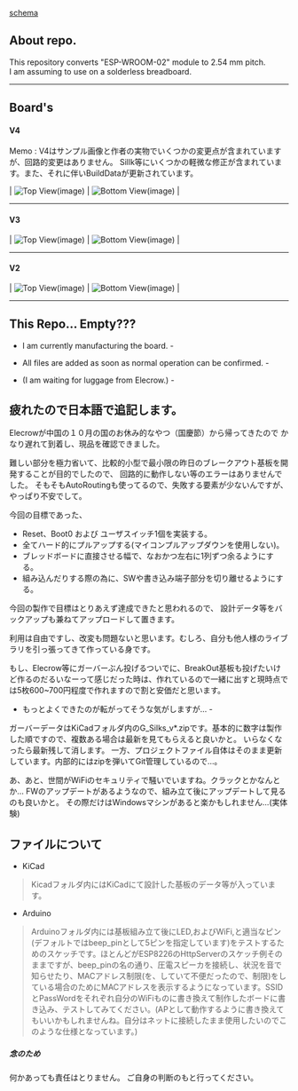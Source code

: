 [schema](ESP-WROOM-02_BreakOut)

## About repo. ##
  
  
This repository converts "ESP-WROOM-02" module to 2.54 mm pitch.  
I am assuming to use on a solderless breadboard.

---
## Board's ##

#### V4 ####

Memo : V4はサンプル画像と作者の実物でいくつかの変更点が含まれていますが、回路的変更はありません。
             Sillk等にいくつかの軽微な修正が含まれています。また、それに伴いBuildDataが更新されています。

| ![Top View(image)](/doc/HsESP02-V4_Top.png) | ![Bottom View(image)](/doc/HsESP02-V4_Bottom.png) |

<!--
[schema]
-->

---

#### V3 ####

| ![Top View(image)](/doc/HsESP02-V3_Top.png) | ![Bottom View(image)](/doc/HsESP02-V3_Bottom.png) |

<!--
[schema]
-->

---

#### V2 ####

| ![Top View(image)](/doc/esp-wroom-02_BO_top.png) | ![Bottom View(image)](/doc/esp-wroom-02_BO_bottom.png) |

<!--
[schema]
-->

---
  
  
## This Repo... Empty??? ##
  
- I am currently manufacturing the board. -
- All files are added as soon as normal operation can be confirmed. -
  
- (I am waiting for luggage from Elecrow.) -

## 疲れたので日本語で追記します。 ##

Elecrowが中国の１０月の国のお休み的なやつ（国慶節）から帰ってきたので
かなり遅れて到着し、現品を確認できました。

難しい部分を極力省いて、比較的小型で最小限の昨日のブレークアウト基板を開発することが目的でしたので、
回路的に動作しない等のエラーはありませんでした。
そもそもAutoRoutingも使ってるので、失敗する要素が少ないんですが、やっぱり不安でして。

今回の目標であった、
* Reset、Boot0 および ユーザスイッチ1個を実装する。
* 全てハード的にプルアップする(マイコンプルアップダウンを使用しない)。
* ブレッドボードに直接させる幅で、なおかつ左右に1列ずつ余るようにする。
* 組み込んだりする際の為に、SWや書き込み端子部分を切り離せるようにする。

今回の製作で目標はとりあえず達成できたと思われるので、
設計データ等をバックアップも兼ねてアップロードして置きます。

利用は自由ですし、改変も問題ないと思います。むしろ、自分も他人様のライブラリを引っ張ってきて作っている身です。

もし、Elecrow等にガーバーぶん投げるついでに、BreakOut基板も投げたいけど作るのだるいなーって感じだった時は、作れているので一緒に出すと現時点では5枚600~700円程度で作れますので割と安価だと思います。
- もっとよくできたのが転がってそうな気がしますが… -

ガーバーデータはKiCadフォルダ内のG_Silks_v*.zipです。基本的に数字は製作した順ですので、複数ある場合は最新を見てもらえると良いかと。
いらなくなったら最新残して消します。
一方、プロジェクトファイル自体はそのまま更新しています。内部的にはzipを弾いてGit管理しているので…。

あ、あと、世間がWiFiのセキュリティで騒いでいますね。クラックとかなんとか…
FWのアップデートがあるようなので、組み立て後にアップデートして見るのも良いかと。
その際だけはWindowsマシンがあると楽かもしれません…(実体験)

##  ファイルについて ##

* KiCad
> Kicadフォルダ内にはKiCadにて設計した基板のデータ等が入っています。

* Arduino
> Arduinoフォルダ内には基板組み立て後にLED,およびWiFi,と適当なピン(デフォルトではbeep_pinとして5ピンを指定しています)をテストするためのスケッチです。ほとんどがESP8226のHttpServerのスケッチ例そのままですが、beep_pinの名の通り、圧電スピーカを接続し、状況を音で知らせたり、MACアドレス制限(を、していて不便だったので、制限)をしている場合のためにMACアドレスを表示するようになっています。SSIDとPassWordをそれぞれ自分のWiFiものに書き換えて制作したボードに書き込み、テストしてみてください。(APとして動作するように書き換えてもいいかもしれませんね。自分はネットに接続したまま使用したいのでこのような仕様となっています。)


##### 念のため #####
何かあっても責任はとりません。
ご自身の判断のもと行ってください。
